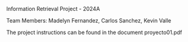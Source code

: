 Information Retrieval Project - 2024A

Team Members: Madelyn Fernandez, Carlos Sanchez, Kevin Valle

The project instructions can be found in the document proyecto01.pdf
